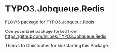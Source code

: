 TYPO3.Jobqueue.Redis
====================

FLOW3 package for TYPO3.Jobqueue.Redis

Composerized package forked from https://github.com/hlubek/TYPO3.Jobqueue.Redis

Thanks to Christopher for kickstarting this Package.
